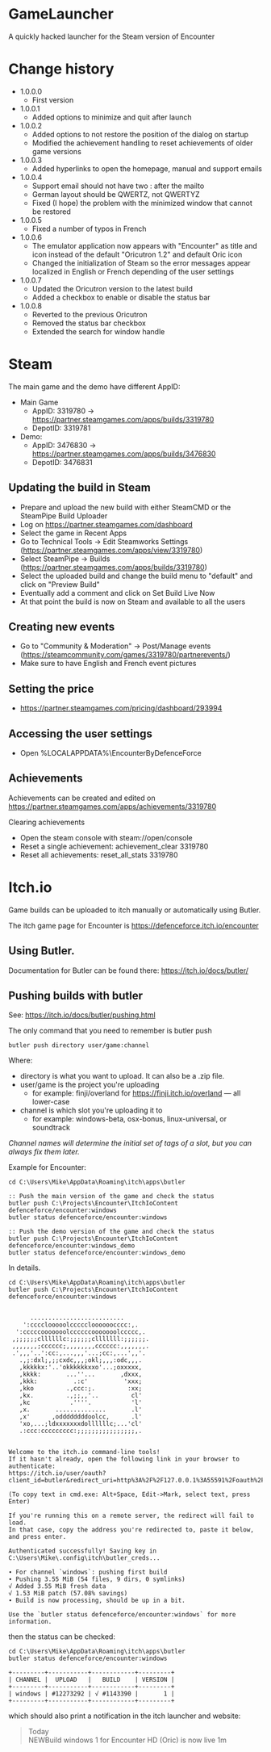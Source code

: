 ﻿# GameLauncher
A quickly hacked launcher for the Steam version of Encounter

# Change history
- 1.0.0.0 
  - First version  
- 1.0.0.1 
   - Added options to minimize and quit after launch  
- 1.0.0.2 
  - Added options to not restore the position of the dialog on startup  
  - Modified the achievement handling to reset achievements of older game versions  
- 1.0.0.3
  - Added hyperlinks to open the homepage, manual and support emails  
- 1.0.0.4
  - Support email should not have two : after the mailto  
  - German layout should be QWERTZ, not QWERTYZ  
  - Fixed (I hope) the problem with the minimized window that cannot be restored
- 1.0.0.5
  - Fixed a number of typos in French
- 1.0.0.6
  - The emulator application now appears with "Encounter" as title and icon instead of the default "Oricutron 1.2" and default Oric icon
  - Changed the initialization of Steam so the error messages appear localized in English or French depending of the user settings
- 1.0.0.7
  - Updated the Oricutron version to the latest build
  - Added a checkbox to enable or disable the status bar
- 1.0.0.8
  - Reverted to the previous Oricutron
  - Removed the status bar checkbox
  - Extended the search for window handle

# Steam 
The main game and the demo have different AppID:
- Main Game
  - AppID:   3319780  -> https://partner.steamgames.com/apps/builds/3319780
  - DepotID: 3319781
- Demo:
  - AppID:   3476830  -> https://partner.steamgames.com/apps/builds/3476830
  - DepotID: 3476831
 
## Updating the build in Steam
- Prepare and upload the new build with either SteamCMD or the SteamPipe Build Uploader
- Log on https://partner.steamgames.com/dashboard
- Select the game in Recent Apps
- Go to Technical Tools -> Edit Steamworks Settings (https://partner.steamgames.com/apps/view/3319780)
- Select SteamPipe -> Builds (https://partner.steamgames.com/apps/builds/3319780)
- Select the uploaded build and change the build menu to "default" and click on "Preview Build"
- Eventually add a comment and click on Set Build Live Now
- At that point the build is now on Steam and available to all the users

## Creating new events
- Go to "Community & Moderation" -> Post/Manage events (https://steamcommunity.com/games/3319780/partnerevents/)
- Make sure to have English and French event pictures

## Setting the price
- https://partner.steamgames.com/pricing/dashboard/293994

## Accessing the user settings
- Open %LOCALAPPDATA%\EncounterByDefenceForce

## Achievements
Achievements can be created and edited on https://partner.steamgames.com/apps/achievements/3319780

Clearing achievements
- Open the steam console with steam://open/console
- Reset a single achievement: achievement_clear 3319780 <achievement name> 
- Reset all achievements: reset_all_stats 3319780 


# Itch.io
Game builds can be uploaded to itch manually or automatically using Butler.

The itch game page for Encounter is https://defenceforce.itch.io/encounter


## Using Butler.
Documentation for Butler can be found there: https://itch.io/docs/butler/

## Pushing builds with butler
See: https://itch.io/docs/butler/pushing.html

The only command that you need to remember is butler push
```
butler push directory user/game:channel
```
Where:

- directory is what you want to upload. It can also be a .zip file.  
- user/game is the project you're uploading  
  - for example: finji/overland for https://finji.itch.io/overland — all lower-case  
- channel is which slot you're uploading it to
  - for example: windows-beta, osx-bonus, linux-universal, or soundtrack
	
*Channel names will determine the initial set of tags of a slot, but you can always fix them later.*


Example for Encounter:
```
cd C:\Users\Mike\AppData\Roaming\itch\apps\butler

:: Push the main version of the game and check the status
butler push C:\Projects\Encounter\ItchIoContent defenceforce/encounter:windows
butler status defenceforce/encounter:windows

:: Push the demo version of the game and check the status
butler push C:\Projects\Encounter\ItchIoContent defenceforce/encounter:windows_demo
butler status defenceforce/encounter:windows_demo
```

In details.
```
cd C:\Users\Mike\AppData\Roaming\itch\apps\butler
butler push C:\Projects\Encounter\ItchIoContent defenceforce/encounter:windows


      ..........................
    ':cccclooooolcccccloooooocccc:,.
  ':cccccooooooolccccccooooooolccccc,.
 ,;;;;;;cllllllc:;;;;;;clllllll:;;;;;;.
 ,,,,,,,;cccccc;,,,,,,,,cccccc:,,,,,,,.
 .',,,'..':cc:,...,,,'...;cc:,...',,'.
   .,;:dxl;,;;cxdc,,,;okl;,,,:odc,,,.
   ,kkkkkx:'..'okkkkkkxxo'...;oxxxxx,
   ,kkkk:       ...''...       ,dxxx,
   ,kkk:          .:c'          'xxx;
   ,kko         .,ccc:;.         :xx;
   ,kx.         .,;;,,'..         cl'
   ,kc           .''''.           'l'
   ,x.       ..............       .l'
   ,x'      ,oddddddddoolcc,      .l'
   'xo,...;ldxxxxxxxdollllllc;...'cl'
   .:ccc:ccccccccc:;;;;;;;;;;;;;;;;,.


Welcome to the itch.io command-line tools!
If it hasn't already, open the following link in your browser to authenticate:
https://itch.io/user/oauth?client_id=butler&redirect_uri=http%3A%2F%2F127.0.0.1%3A55591%2Foauth%2Fcallback&response_type=token&scope=wharf

(To copy text in cmd.exe: Alt+Space, Edit->Mark, select text, press Enter)

If you're running this on a remote server, the redirect will fail to load.
In that case, copy the address you're redirected to, paste it below, and press enter.

Authenticated successfully! Saving key in C:\Users\Mike\.config\itch\butler_creds...

∙ For channel `windows`: pushing first build
∙ Pushing 3.55 MiB (54 files, 9 dirs, 0 symlinks)
√ Added 3.55 MiB fresh data
√ 1.53 MiB patch (57.08% savings)
∙ Build is now processing, should be up in a bit.

Use the `butler status defenceforce/encounter:windows` for more information.
```
then the status can be checked:
```
cd C:\Users\Mike\AppData\Roaming\itch\apps\butler
butler status defenceforce/encounter:windows

+---------+-----------+------------+---------+
| CHANNEL |  UPLOAD   |   BUILD    | VERSION |
+---------+-----------+------------+---------+
| windows | #12273292 | √ #1143390 |       1 |
+---------+-----------+------------+---------+

```

which should also print a notification in the itch launcher and website:

> Today   
> NEWBuild windows 1 for Encounter HD (Oric) is now live 1m

